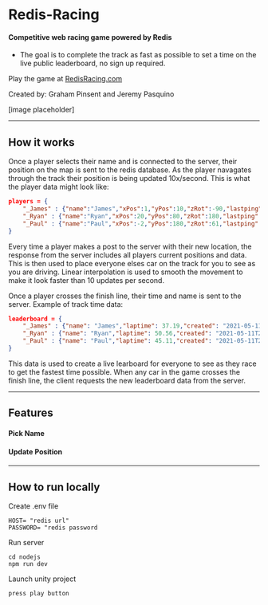 # Redis-Racing

#### Competitive web racing game powered by Redis
- The goal is to complete the track as fast as possible to set a time on the live public leaderboard, no sign up required.

Play the game at [RedisRacing.com](http://redisracing.com)

Created by: Graham Pinsent and Jeremy Pasquino


[image placeholder]

-------------
## How it works

Once a player selects their name and is connected to the server, their position on the map is sent to the redis database. As the player navagates through the track their position is being updated 10x/second. This is what the player data might look like: 
```json
players = {
    "_James" : {"name":"James","xPos":1,"yPos":10,"zRot":-90,"lastping": "2021-05-11T21:44:11.640Z"},
    "_Ryan" : {"name":"Ryan","xPos":20,"yPos":80,"zRot":180,"lastping": "2021-05-11T21:45:11.790Z"},
    "_Paul" : {"name":"Paul","xPos":-2,"yPos":180,"zRot":61,"lastping": "2021-05-11T21:45:15.110Z"}
}
```
Every time a player makes a post to the server with their new location, the response from the server includes all players current positions and data. This is then used to place everyone elses car on the track for you to see as you are driving. Linear interpolation is used to smooth the movement to make it look faster than 10 updates per second. 

Once a player crosses the finish line, their time and name is sent to the server. Example of track time data:

```json
leaderboard = {
    "_James" : {"name": "James","laptime": 37.19,"created": "2021-05-11T21:56:55.440Z"},
    "_Ryan" : {"name": "Ryan","laptime": 50.56,"created": "2021-05-11T21:57:35.220Z"},
    "_Paul" : {"name": "Paul","laptime": 45.11,"created": "2021-05-11T21:58:51.120Z"}
}
```
This data is used to create a live learboard for everyone to see as they race to get the fastest time possible. When any car in the game crosses the finish line, the client requests the new leaderboard data from the server. 

--------

## Features

#### Pick Name


#### Update Position


#### 




---------
## How to run locally

Create .env file
```
HOST= "redis url"
PASSWORD= "redis password
```

Run server

``` 
cd nodejs
npm run dev
```

Launch unity project
```
press play button
```